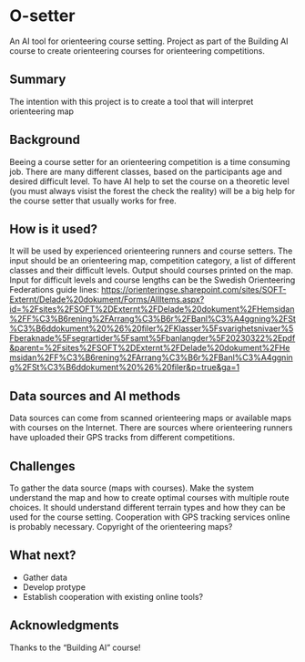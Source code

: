 # O-setter
An AI tool for orienteering course setting. Project as part of the Building AI course to create orienteering courses for orienteering competitions.
## Summary
The intention with this project is to create a tool that will interpret orienteering map

## Background
Beeing a course setter for an orienteering competition is a time consuming job. There are many different classes, based on the participants age and desired difficult level. To have AI help to set the course on a theoretic level (you must always visist the forest the check the reality) will be a big help for the course setter that usually works for free. 

## How is it used?
It will be used by experienced orienteering runners and course setters. The input should be an orienteering map, competition category, a list of different classes and their difficult levels. Output should courses printed on the map. 
Input for difficult levels and course lengths can be the Swedish Orienteering Federations guide lines: https://orienteringse.sharepoint.com/sites/SOFT-Externt/Delade%20dokument/Forms/AllItems.aspx?id=%2Fsites%2FSOFT%2DExternt%2FDelade%20dokument%2FHemsidan%2FF%C3%B6rening%2FArrang%C3%B6r%2FBanl%C3%A4ggning%2FSt%C3%B6ddokument%20%26%20filer%2FKlasser%5Fsvarighetsnivaer%5Fberaknade%5Fsegrartider%5Fsamt%5Fbanlangder%5F20230322%2Epdf&parent=%2Fsites%2FSOFT%2DExternt%2FDelade%20dokument%2FHemsidan%2FF%C3%B6rening%2FArrang%C3%B6r%2FBanl%C3%A4ggning%2FSt%C3%B6ddokument%20%26%20filer&p=true&ga=1 

## Data sources and AI methods
Data sources can come from scanned orienteering maps or available maps with courses on the Internet. There are sources where orienteering runners have uploaded their GPS tracks from different competitions.  

## Challenges
To gather the data source (maps with courses). 
Make the system understand the map and how to create optimal courses with multiple route choices.
It should understand different terrain types and how they can be used for the course setting. 
Cooperation with GPS tracking services online is probably necessary.
Copyright of the orienteering maps?

## What next?
- Gather data
- Develop protype
- Establish cooperation with existing online tools?

## Acknowledgments
Thanks to the “Building AI” course!

